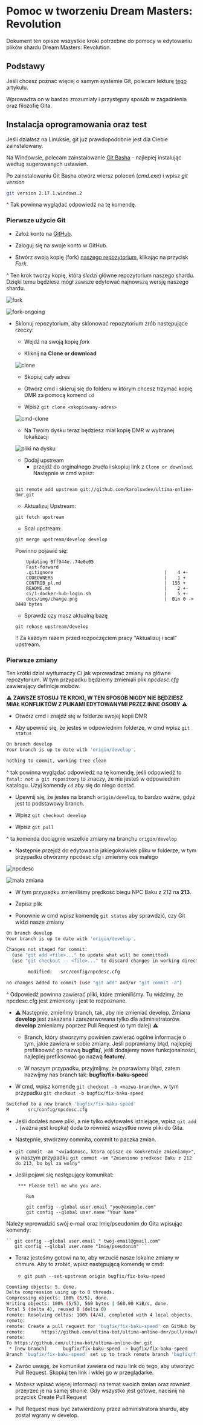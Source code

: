 # Pomoc w tworzeniu Dream Masters: Revolution

Dokument ten opisze wszystkie kroki potrzebne do pomocy w edytowaniu plików shardu Dream Masters: Revolution.

## Podstawy

Jeśli chcesz poznać więcej o samym systemie Git, polecam lekturę [tego](https://rogerdudler.github.io/git-guide/index.pl.html) artykułu.

Wprowadza on w bardzo zrozumiały i przystępny sposób w zagadnienia oraz filozofię Gita.

## Instalacja oprogramowania oraz test

Jeśli działasz na Linuksie, git już prawdopodobnie jest dla Ciebie zainstalowany.

Na Windowsie, polecam zainstalowanie [Git Basha](https://git-scm.com/download/win) - najlepiej instalując według sugerowanych ustawień.

Po zainstalowaniu Git Basha otwórz wiersz poleceń (*cmd.exe*) i wpisz *git version*

```bash
git version 2.17.1.windows.2
```
^ Tak powinna wyglądać odpowiedź na tę komendę.

### Pierwsze użycie Git

* Założ konto na [GitHub](https://github.com/join?source=header-home).

* Zaloguj się na swoje konto w GitHub.

* Stwórz swoją kopię (fork) [naszego repozytorium](https://github.com/karolswdev/ultima-online-dmr), klikając na przycisk *Fork*.

^ Ten krok tworzy kopię, która *śledzi* główne repozytorium naszego shardu. Dzięki temu będziesz mógł zawsze edytować najnowszą wersję naszego shardu.

![fork](docs/img/fork.png)

![fork-ongoing](docs/img/fork-ongoing.png)

* Sklonuj repozytorium, aby sklonować repozytorium zrób następujące rzeczy:

    * Wejdź na swoją kopię *fork*

    * Kliknij na **Clone or download** 

    ![clone](docs/img/clone.png)

    * Skopiuj cały adres

    * Otwórz cmd i skieruj się do folderu w którym chcesz trzymać kopię DMR za pomocą komend ``cd``

    * Wpisz ``git clone <skopiowany-adres>``

    ![cmd-clone](docs/img/cmd-clone.png)

    * Na Twoim dysku teraz będziesz miał kopię DMR w wybranej lokalizacji

    ![pliki na dysku](docs/img/clone-fs.png)

    * Dodaj upstream 
        * przejdź do orginalnego źrudła i skopiuj link z ``Clone or download``. Następnie w cmd wpisz:
    ````

    git remote add upstream git://github.com/karolswdev/ultima-online-dmr.git

    ````
    * Aktualizuj Upstream: 
    ````
    git fetch upstream
    ````
    * Scal upstream: 
    ````
    git merge upstream/develop develop
    ````
    Powinno pojawić się:
    ````
        Updating 0ff944e..74e0e05
        Fast-forward
        .gitignore                                         |    4 +-
        CODEOWNERS                                         |    1 +
        CONTRIB_pl.md                                      |  155 +
        README.md                                          |    2 +-
        ci/1-docker-hub-login.sh                           |    5 +-
        docs/img/change.png                                |  Bin 0 -> 8448 bytes

    ````
    * Sprawdź czy masz aktualną bazę 
    ````
    git rebase upstream/develop
    ````
    !! Za każdym razem przed rozpoczęciem pracy "Aktualizuj i scal" upstream. 

### Pierwsze zmiany

Ten krótki dział wytłumaczy Ci jak wprowadzać zmiany na główne repozytorium. W tym przypadku będziemy zmieniali plik *npcdesc.cfg* zawierający definicje mobów.

⚠️ **ZAWSZE STOSUJ TE KROKI, W TEN SPOSÓB NIGDY NIE BĘDZIESZ MIAŁ KONFLIKTÓW Z PLIKAMI EDYTOWANYMI PRZEZ INNE OSOBY** ⚠️

* Otwórz cmd i znajdź się w folderze swojej kopii DMR

* Aby upewnić się, że jesteś w odpowiednim folderze, w cmd wpisz ``git status``

```bash
On branch develop
Your branch is up to date with 'origin/develop'.

nothing to commit, working tree clean
```

^ tak powinna wyglądać odpowiedź na tę komendę, jeśli odpowiedź to ``fatal: not a git repository`` to znaczy, że nie jesteś w odpowiednim katalogu. Użyj komendy ``cd`` aby się do niego dostać.

* Upewnij się, że jestes na branch ``origin/develop``, to bardzo ważne, gdyż jest to podstawowy branch.

* Wpisz ``git checkout develop``

* Wpisz ``git pull``

^ ta komenda dociągnie wszelkie zmiany na branchu ``origin/develop``

* Następnie przejdź do edytowania jakiegokolwiek pliku w folderze, w tym przypadku otwórzmy npcdesc.cfg i zmieńmy coś małego

![npcdesc](docs/img/npcdesc.cfg.png)

![mała zmiana](docs/img/change.png)

* W tym przypadku zmieniliśmy prędkość biegu NPC Baku z 212 na **213**.

* Zapisz plik

* Ponownie w cmd wpisz komendę ``git status`` aby sprawdzić, czy Git widzi nasze zmiany

```bash
On branch develop
Your branch is up to date with 'origin/develop'.

Changes not staged for commit:
  (use "git add <file>..." to update what will be committed)
  (use "git checkout -- <file>..." to discard changes in working directory)

        modified:   src/config/npcdesc.cfg

no changes added to commit (use "git add" and/or "git commit -a")
```

^ Odpowiedź powinna zawierać pliki, które zmieniliśmy. Tu widzimy, że npcdesc.cfg jest zmieniony i jest to rozpoznane.

* ⚠️ Następnie, zmieńmy branch, tak, aby nie zmieniać develop. Zmiana **develop** jest zakazana i zarezerwowana tylko dla administratorów. **develop** zmieniamy poprzez Pull Request (o tym dalej) ⚠️

    * Branch, który stworzymy powinien zawierać ogólne informacje o tym, jakie zawiera w sobie zmiany. Jeśli poprawiamy błąd, najlepiej prefiksować go nazwą **bugfix/**, jeśli dodajemy nowe funkcjonalności, najlepiej prefiksować go nazwą **feature/**.

    * W naszym przypadku, przyjmijmy, że poprawiamy błąd, zatem nazwijmy nas branch tak: **bugfix/fix-baku-speed**

* W cmd, wpisz komendę ``git checkout -b <nazwa-branchu>``, w tym przypadku ``git checkout -b bugfix/fix-baku-speed``

```bash
Switched to a new branch 'bugfix/fix-baku-speed'
M       src/config/npcdesc.cfg
```

* Jeśli dodałeś nowe pliki, a nie tylko edytowałeś istniejące, wpisz ``git add .`` (ważna jest kropka) doda to również wszystkie nowe pliki do Gita.

* Następnie, stwórzmy commita, commit to paczka zmian. 

* ``git commit -am "<wiadomosc, ktora opisze co konkretnie zmieniamy>"``, w naszym przypadku ``git commit -am "Zmieniono predkosc Baku z 212 do 213, bo byl za wolny"``

* Jeśli pojawi się następujący komunikat:

    ````
     *** Please tell me who you are.
    
        Run

        git config --global user.email "you@example.com"
        git config --global user.name "Your Name"  
    ````

Należy wprowadzić swój e-mail oraz Imię/pseudonim do Gita wpisując komendy:

    `` git config --global user.email " twoj-email@gmail.com"
       git config --global user.name "Imię/pseudonim" ``

* Teraz jesteśmy gotowi na to, aby wrzucić nasze lokalne zmiany w chmure. Aby to zrobić, wpisz następującą komendę w cmd:

    * ``git push --set-upstream origin bugfix/fix-baku-speed``

```bash
Counting objects: 5, done.
Delta compression using up to 8 threads.
Compressing objects: 100% (5/5), done.
Writing objects: 100% (5/5), 560 bytes | 560.00 KiB/s, done.
Total 5 (delta 4), reused 0 (delta 0)
remote: Resolving deltas: 100% (4/4), completed with 4 local objects.
remote:
remote: Create a pull request for 'bugfix/fix-baku-speed' on GitHub by visiting:
remote:      https://github.com/ultima-bot/ultima-online-dmr/pull/new/bugfix/fix-baku-speed
remote:
To https://github.com/ultima-bot/ultima-online-dmr.git
 * [new branch]      bugfix/fix-baku-speed -> bugfix/fix-baku-speed
Branch 'bugfix/fix-baku-speed' set up to track remote branch 'bugfix/fix-baku-speed' from 'origin'.
```

* Zwróc uwagę, że komunikat zawiera od razu link do tego, aby utworzyć Pull Request. Skopiuj ten link i wklej go w przeglądarke.

* Możesz wpisać więcej informacji na temat swoich zmian oraz rownież przejrzeć je na samej stronie. Gdy wszystko jest gotowe, naciśnij na przycisk Create Pull Request

* Pull Request musi być zatwierdzony przez administratora shardu, aby został wgrany w develop.